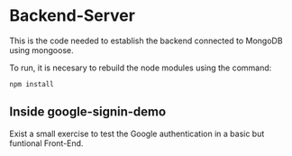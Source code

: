 # Backend-Server

This is the code needed to establish the backend connected to MongoDB using mongoose.

To run, it is necesary to rebuild the node modules using the command:

```
npm install
```

## Inside google-signin-demo

Exist a small exercise to test the Google authentication in a basic but funtional Front-End.
